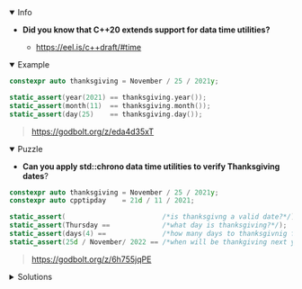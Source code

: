 <details open><summary>Info</summary><p>

* **Did you know that C++20 extends support for data time utilities?**

  * https://eel.is/c++draft/#time

</p></details><details open><summary>Example</summary><p>

```cpp
constexpr auto thanksgiving = November / 25 / 2021y;

static_assert(year(2021) == thanksgiving.year());
static_assert(month(11)  == thanksgiving.month());
static_assert(day(25)    == thanksgiving.day());
```

> https://godbolt.org/z/eda4d35xT

</p></details><details open><summary>Puzzle</summary><p>

* **Can you apply std::chrono data time utilities to verify Thanksgiving dates**?

```cpp
constexpr auto thanksgiving = November / 25 / 2021y;
constexpr auto cpptipday    = 21d / 11 / 2021;

static_assert(                        /*is thanksgivng a valid date?*/);
static_assert(Thursday ==             /*what day is thanksgiving?*/);
static_assert(days(4) ==              /*how many days to thanksgivnig from cpptipday?*/);
static_assert(25d / November/ 2022 == /*when will be thankgiving next year?*/);
```

> https://godbolt.org/z/6h755jqPE

</p></details><details><summary>Solutions</summary><p>

```cpp
static_assert(thanksgiving.ok() /*is thanksgiving a valid date?*/);
static_assert(Thursday == weekday{sys_days{thanksgiving}} /*what day is thanksgiving?*/);
static_assert(days(4) == sys_days{thanksgiving} - sys_days{cpptipday} /*how many days to thanksgiving from cpptipday?*/);
static_assert(24d / November/ 2022 == sys_days{Thursday[4] / November / 2022} /*when will be thanksgiving next year?*/);
```

>  https://jonathan.godbolt.org/z/G6T4zEKn1

```cpp
static_assert(thanksgiving.ok());
static_assert(Thursday == weekday{sys_days(thanksgiving)});
static_assert(days(4) == thanksgiving.day() - cpptipday.day());
static_assert(25d / November/ 2022 == thanksgiving + years(1));
```

> https://godbolt.org/z/e37KPxGbv


```cpp
static_assert(thanksgiving.ok() /*is thanksgivng a valid date?*/);
static_assert(Thursday == weekday{thanksgiving}  /*what day is thanksgiving?*/);
static_assert(days(4) == thanksgiving.day() - cpptipday.day() /*how many days to thanksgiving from cpptipday?*/);
static_assert(24d / November/ 2022 == sys_days{2022y / November/ Thursday[4]} /*when will be thankgiving next year?*/);
```

> https://godbolt.org/z/qKcE4x373
